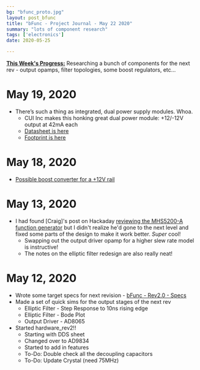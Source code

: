 ```yaml
---
bg: "bfunc_proto.jpg"
layout: post_bfunc
title: "bFunc - Project Journal - May 22 2020"
summary: "lots of component research"
tags: ['electronics']
date: 2020-05-25

---
```


**<u>This Week's Progress:</u>** Researching a bunch of components for the next rev - output opamps, filter topologies, some boost regulators, etc...

# May 19, 2020

- There’s such a thing as integrated, dual power supply modules. Whoa. 
  - CUI Inc makes this honking great dual power module: +12/-12V output at 42mA each
  - [Datasheet is here](https://www.digikey.com/product-detail/en/cui-inc/PES1-S5-D12-M-TR/102-5767-1-ND/9838980)
  - [Footprint is here](https://www.cui.com/product/resource/pcbfootprint/pep1-s5-d12-m)

# May 18, 2020

- [Possible boost converter for a +12V rail](https://www.digikey.com/product-detail/en/diodes-incorporated/AP3012KTR-G1/AP3012KTR-G1DITR-ND/4470846)

# May 13, 2020

- I had found [Craig]'s post on Hackaday [reviewing the MHS5200-A function generator](https://hackaday.com/2015/08/28/cheap-function-generator-teardown-and-improvement/) but I didn't realize he'd gone to the next level and fixed some parts of the design to make it work better. _Super_ cool!
  - Swapping out the output driver opamp for a higher slew rate model is instructive!
  - The notes on the elliptic filter redesign are also really neat!

# May 12, 2020

- Wrote some target specs for next revision - [bFunc - Rev2.0 - Specs](evernote:///view/45103333/s306/b18258c2-0c14-443b-aab6-b93d22d131ea/b18258c2-0c14-443b-aab6-b93d22d131ea/)
- Made a set of quick sims for the output stages of the next rev
  - Elliptic Filter - Step Response to 10ns rising edge
  - Elliptic Filter - Bode Plot
  - Output Driver - AD8065
- Started hardware_rev2!!
  - Starting with DDS sheet
  - Changed over to AD9834
  - Started to add in features 
  - To-Do: Double check all the decoupling capacitors 
  - To-Do: Update Crystal (need 75MHz)